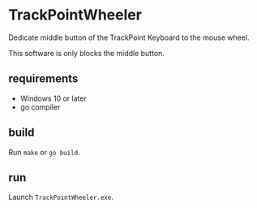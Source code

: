 # TrackPointWheeler

Dedicate middle button of the TrackPoint Keyboard to the mouse wheel.

This software is only blocks the middle button.

## requirements

* Windows 10 or later
* go compiler

## build

Run `make` or `go build`.

## run

Launch `TrackPointWheeler.exe`.
